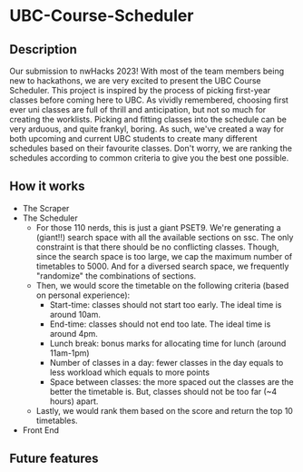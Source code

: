 # UBC-Course-Scheduler
## Description
Our submission to nwHacks 2023! With most of the team members being new to hackathons, we are very excited to present the UBC Course Scheduler. This project is inspired by the process of picking first-year classes before coming here to UBC. As vividly remembered, choosing first ever uni classes are full of thrill and anticipation, but not so much for creating the worklists. Picking and fitting classes into the schedule can be very arduous, and quite frankyl, boring. As such, we've created a way for both upcoming and current UBC students to create many different schedules based on their favourite classes. Don't worry, we are ranking the schedules according to common criteria to give you the best one possible. 

## How it works
- The Scraper
- The Scheduler
  - For those 110 nerds, this is just a giant PSET9. We're generating a (giant!!) search space with all the available sections on ssc. The only constraint is that there should be no conflicting classes. Though, since the search space is too large, we cap the maximum number of timetables to 5000. And for a diversed search space, we frequently "randomize" the combinations of sections.
  - Then, we would score the timetable on the following criteria (based on personal experience):
    - Start-time: classes should not start too early. The ideal time is around 10am.
    - End-time: classes should not end too late. The ideal time is around 4pm.
    - Lunch break: bonus marks for allocating time for lunch (around 11am-1pm)
    - Number of classes in a day: fewer classes in the day equals to less workload which equals to more points
    - Space between classes: the more spaced out the classes are the better the timetable is. But, classes should not be too far (~4 hours) apart.
  - Lastly, we would rank them based on the score and return the top 10 timetables.
- Front End

## Future features
